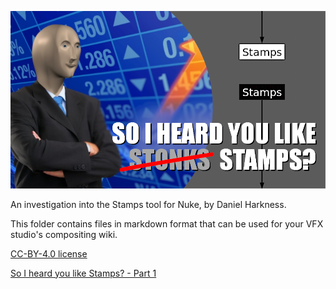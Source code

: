 ![Header](assets/Header_Stonks.png)

An investigation into the Stamps tool for Nuke, by Daniel Harkness.

This folder contains files in markdown format that can be used for your VFX studio's compositing wiki.

[CC-BY-4.0 license](../LICENSE)

[So I heard you like Stamps? - Part 1](So%20I%20heard%20you%20like%20Stamps%20-%20Part%201.md)
